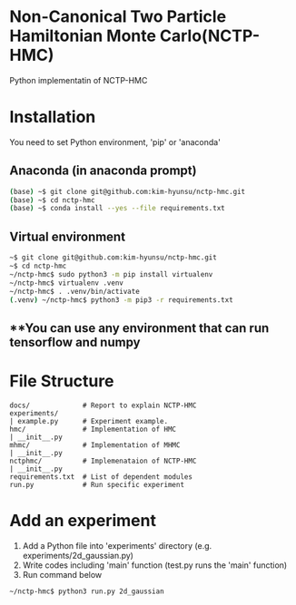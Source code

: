 # Non-Canonical Two Particle Hamiltonian Monte Carlo(NCTP-HMC)
Python implementatin of NCTP-HMC

# Installation
You need to set Python environment, 'pip' or 'anaconda'
## Anaconda (in anaconda prompt)
```bash
(base) ~$ git clone git@github.com:kim-hyunsu/nctp-hmc.git
(base) ~$ cd nctp-hmc
(base) ~$ conda install --yes --file requirements.txt
```
## Virtual environment
```bash
~$ git clone git@github.com:kim-hyunsu/nctp-hmc.git
~$ cd nctp-hmc
~/nctp-hmc$ sudo python3 -m pip install virtualenv
~/nctp-hmc$ virtualenv .venv
~/nctp-hmc$ . .venv/bin/activate
(.venv) ~/nctp-hmc$ python3 -m pip3 -r requirements.txt
```
## **You can use any environment that can run tensorflow and numpy

# File Structure
```
docs/             # Report to explain NCTP-HMC  
experiments/
| example.py      # Experiment example.
hmc/              # Implementation of HMC
| __init__.py
mhmc/             # Implementation of MHMC
| __init__.py     
nctphmc/          # Implemenataion of NCTP-HMC
| __init__.py
requirements.txt  # List of dependent modules
run.py            # Run specific experiment
```

# Add an experiment
1. Add a Python file into 'experiments' directory (e.g. experiments/2d_gaussian.py)
1. Write codes including 'main' function (test.py runs the 'main' function)
1. Run command below
```bash
~/nctp-hmc$ python3 run.py 2d_gaussian
```
